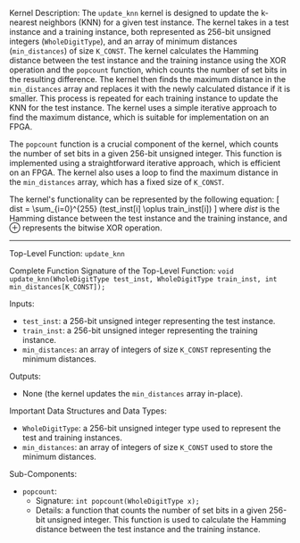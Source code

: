 Kernel Description:
The `update_knn` kernel is designed to update the k-nearest neighbors (KNN) for a given test instance. The kernel takes in a test instance and a training instance, both represented as 256-bit unsigned integers (`WholeDigitType`), and an array of minimum distances (`min_distances`) of size `K_CONST`. The kernel calculates the Hamming distance between the test instance and the training instance using the XOR operation and the `popcount` function, which counts the number of set bits in the resulting difference. The kernel then finds the maximum distance in the `min_distances` array and replaces it with the newly calculated distance if it is smaller. This process is repeated for each training instance to update the KNN for the test instance. The kernel uses a simple iterative approach to find the maximum distance, which is suitable for implementation on an FPGA.

The `popcount` function is a crucial component of the kernel, which counts the number of set bits in a given 256-bit unsigned integer. This function is implemented using a straightforward iterative approach, which is efficient on an FPGA. The kernel also uses a loop to find the maximum distance in the `min_distances` array, which has a fixed size of `K_CONST`.

The kernel's functionality can be represented by the following equation:
\[ dist = \sum_{i=0}^{255} (test\_inst[i] \oplus train\_inst[i]) \]
where $dist$ is the Hamming distance between the test instance and the training instance, and $\oplus$ represents the bitwise XOR operation.

---

Top-Level Function: `update_knn`

Complete Function Signature of the Top-Level Function:
`void update_knn(WholeDigitType test_inst, WholeDigitType train_inst, int min_distances[K_CONST]);`

Inputs:
- `test_inst`: a 256-bit unsigned integer representing the test instance.
- `train_inst`: a 256-bit unsigned integer representing the training instance.
- `min_distances`: an array of integers of size `K_CONST` representing the minimum distances.

Outputs:
- None (the kernel updates the `min_distances` array in-place).

Important Data Structures and Data Types:
- `WholeDigitType`: a 256-bit unsigned integer type used to represent the test and training instances.
- `min_distances`: an array of integers of size `K_CONST` used to store the minimum distances.

Sub-Components:
- `popcount`:
    - Signature: `int popcount(WholeDigitType x);`
    - Details: a function that counts the number of set bits in a given 256-bit unsigned integer. This function is used to calculate the Hamming distance between the test instance and the training instance.